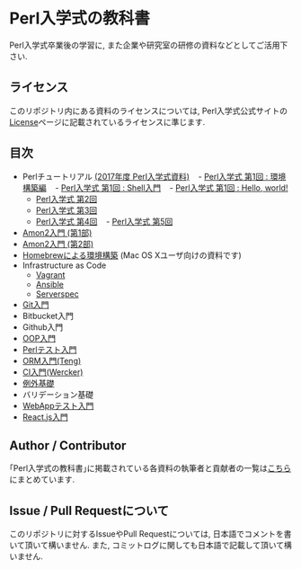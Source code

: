 # Perl入学式の教科書

Perl入学式卒業後の学習に, また企業や研究室の研修の資料などとしてご活用下さい.

## ライセンス
このリポジトリ内にある資料のライセンスについては, Perl入学式公式サイトの[License](http://www.perl-entrance.org/license.html)ページに記載されているライセンスに準じます.

## 目次
- Perlチュートリアル [(2017年度 Perl入学式資料)](http://www.perl-entrance.org/handout.html#handout-2017)
    - [Perl入学式 第1回 : 環境構築編](https://github.com/perl-entrance-org/workshop-2017/blob/master/1st/part1.md)
    - [Perl入学式 第1回 : Shell入門](https://github.com/perl-entrance-org/workshop-2017/blob/master/1st/part2.md)
    - [Perl入学式 第1回 : Hello, world!](https://github.com/perl-entrance-org/workshop-2017/blob/master/1st/part3.md)
    - [Perl入学式 第2回](https://github.com/perl-entrance-org/workshop-2017/blob/master/2nd/slide.md)
    - [Perl入学式 第3回](https://github.com/perl-entrance-org/workshop-2017/blob/master/3rd/slide.md)
    - [Perl入学式 第4回](https://github.com/perl-entrance-org/workshop-2017/blob/master/4th/slide.md)
    - [Perl入学式 第5回](https://github.com/perl-entrance-org/workshop-2017/blob/master/5th/slide.md)
- [Amon2入門 (第1部)](/amon2/1.md)
- [Amon2入門 (第2部)](/amon2/2.md)
- [Homebrewによる環境構築](/homebrew.md) (Mac OS Xユーザ向けの資料です)
- Infrastructure as Code
    - [Vagrant](/infrastructure-as-code/vagrant.md)
    - [Ansible](/infrastructure-as-code/ansible.md)
    - [Serverspec](/infrastructure-as-code/serverspec.md)
- [Git入門](/git.md)
- Bitbucket入門
- Github入門
- [OOP入門](/oop.md)
- [Perlテスト入門](/test.md)
- [ORM入門(Teng)](/orm.md)
- [CI入門(Wercker)](/ci/wercker.md)
- [例外基礎](exception.md)
- バリデーション基礎
- [WebAppテスト入門](webapp-test.md)
- [React.js入門](reactjs.md)

## Author / Contributor
｢Perl入学式の教科書｣に掲載されている各資料の執筆者と貢献者の一覧は[こちら](/author.md)にまとめています.

## Issue / Pull Requestについて
このリポジトリに対するIssueやPull Requestについては, 日本語でコメントを書いて頂いて構いません.
また, コミットログに関しても日本語で記載して頂いて構いません.
